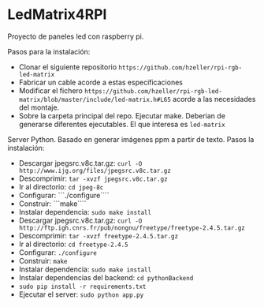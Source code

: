 # LedMatrix4RPI
Proyecto de paneles led con raspberry pi.


Pasos para la instalación:

* Clonar el siguiente repositorio ```https://github.com/hzeller/rpi-rgb-led-matrix```
* Fabricar un cable acorde a estas especificaciones
* Modificar el fichero ```https://github.com/hzeller/rpi-rgb-led-matrix/blob/master/include/led-matrix.h#L65``` acorde a las necesidades del montaje.
* Sobre la carpeta principal del repo. Ejecutar make. Deberian de generarse diferentes ejecutables. El que interesa es ```led-matrix```


Server Python. Basado en generar imágenes ppm a partir de texto.
Pasos la instalación:
* Descargar jpegsrc.v8c.tar.gz: ```curl -O http://www.ijg.org/files/jpegsrc.v8c.tar.gz```
* Descomprimir: ```tar -xvzf jpegsrc.v8c.tar.gz```
* Ir al directorio: ```cd jpeg-8c```
* Configurar: ```./configure````
* Construir: ```make````
* Instalar dependencia: ```sudo make install```
* Descargar jpegsrc.v8c.tar.gz: ```curl -O http://ftp.igh.cnrs.fr/pub/nongnu/freetype/freetype-2.4.5.tar.gz```
* Descomprimir: ```tar -xvzf freetype-2.4.5.tar.gz```
* Ir al directorio: ```cd freetype-2.4.5 ```
* Configurar: ```./configure```
* Construir: ```make```
* Instalar dependencia: ```sudo make install```
* Instalar dependencias del backend: ```cd pythonBackend```
* ```sudo pip install -r requirements.txt```
* Ejecutar el server: ```sudo python app.py```
